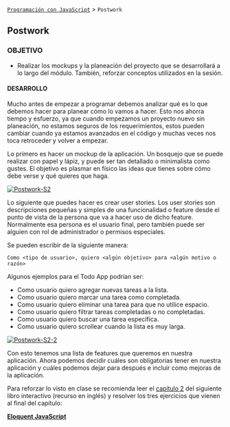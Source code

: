 
[`Programación con JavaScript`](../Readme.md) > `Postwork`

## Postwork

### OBJETIVO

- Realizar los mockups y la planeación del proyecto que se desarrollará a lo largo del módulo. También, reforzar conceptos utilizados en la sesión.  
  
#### DESARROLLO

Mucho antes de empezar a programar debemos analizar qué es lo que debemos hacer para planear cómo lo vamos a hacer. Esto nos ahorra tiempo y esfuerzo, ya que cuando empezamos un proyecto nuevo sin planeación, no estamos seguros de los requerimientos, estos pueden cambiar cuando ya estamos avanzados en el código y muchas veces nos toca retroceder y volver a empezar.

Lo primero es hacer un mockup de la aplicación. Un bosquejo que se puede realizar con papel y lápiz, y puede ser tan detallado o minimalista como gustes. El objetivo es plasmar en físico las ideas que tienes sobre cómo debe verse y qué quieres que haga.  

<a href="https://imgbb.com/"><img src="https://i.ibb.co/9490h6p/Postwork-S2.png" alt="Postwork-S2" border="0"></a>  

Lo siguiente que puedes hacer es crear user stories. Los user stories son descripciones pequeñas y simples de una funcionalidad o feature desde el punto de vista de la persona que va a hacer uso de dicho feature.  Normalmente esa persona es el usuario final, pero también puede ser alguien con rol de administrador o permisos especiales.   

Se pueden escribir de la siguiente manera:

```Como <tipo de usuario>, quiero <algún objetivo> para <algún motivo o razón>```

Algunos ejemplos para el Todo App podrían ser:

* Como usuario quiero agregar nuevas tareas a la lista.  
* Como usuario quiero marcar una tarea como completada.  
* Como usuario quiero eliminar una tarea para que no utilice espacio.  
* Como usuario quiero filtrar tareas completadas o no completadas.  
* Como usuario quiero buscar una tarea específica.  
* Como usuario quiero scrollear cuando la lista es muy larga.  

<a href="https://imgbb.com/"><img src="https://i.ibb.co/n3JFzxS/Postwork-S2-2.png" alt="Postwork-S2-2" border="0"></a>  

Con esto tenemos una lista de features que queremos en nuestra aplicación. Ahora podemos decidir cuáles son obligatorias tener en nuestra aplicación y cuáles podemos dejar para después e incluir como mejoras de la aplicación.  

Para reforzar lo visto en clase se recomienda leer el <a href="https://eloquentjavascript.net/02_program_structure.html" target="_blank">capítulo 2</a> del siguiente libro interactivo (recurso en inglés) y resolver los tres ejercicios que vienen al final del capítulo:    

<a href="https://eloquentjavascript.net/" target="_blank">**Eloquent JavaScript**</a>
